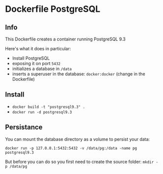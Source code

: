 # Dockerfile PostgreSQL

## Info

This Dockerfile creates a container running PostgreSQL 9.3

Here's what it does in particular:

- Install PostgreSQL
- exposing it on port `5432`
- initializes a database in `/data`
- inserts a superuser in the database: `docker:docker` (change in the Dockerfile)


## Install

- `docker build -t "postgresql9.3" .`
- `docker run -d postgresql9.3`


## Persistance

You can mount the database directory as a volume to persist your data:

`docker run -p 127.0.0.1:5432:5432 -v /data/pg:/data -name pg postgresql9.3`

But before you can do so you first need to create the source folder: `mkdir -p /data/pg`
